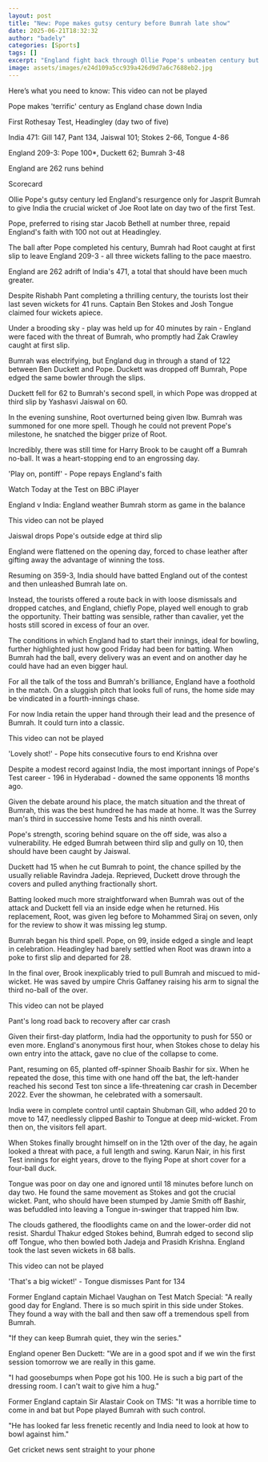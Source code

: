 ```yaml
---
layout: post
title: "New: Pope makes gutsy century before Bumrah late show"
date: 2025-06-21T18:32:32
author: "badely"
categories: [Sports]
tags: []
excerpt: "England fight back through Ollie Pope's unbeaten century but Jasprit Bumrah takes the key wicket of Joe Root late on day two of the first Test."
image: assets/images/e24d109a5cc939a426d9d7a6c7688eb2.jpg
---
```


Here’s what you need to know: This video can not be played

Pope makes 'terrific' century as England chase down India

First Rothesay Test, Headingley (day two of five)

India 471: Gill 147, Pant 134, Jaiswal 101; Stokes 2-66, Tongue 4-86

England 209-3: Pope 100*, Duckett 62; Bumrah 3-48

England are 262 runs behind

Scorecard

Ollie Pope's gutsy century led England's resurgence only for Jasprit Bumrah to give India the crucial wicket of Joe Root late on day two of the first Test.

Pope, preferred to rising star Jacob Bethell at number three, repaid England's faith with 100 not out at Headingley.

The ball after Pope completed his century, Bumrah had Root caught at first slip to leave England 209-3 - all three wickets falling to the pace maestro.

England are 262 adrift of India's 471, a total that should have been much greater. 

Despite Rishabh Pant completing a thrilling century, the tourists lost their last seven wickets for 41 runs. Captain Ben Stokes and Josh Tongue claimed four wickets apiece.

Under a brooding sky - play was held up for 40 minutes by rain - England were faced with the threat of Bumrah, who promptly had Zak Crawley caught at first slip.

Bumrah was electrifying, but England dug in through a stand of 122 between Ben Duckett and Pope. Duckett was dropped off Bumrah, Pope edged the same bowler through the slips.

Duckett fell for 62 to Bumrah's second spell, in which Pope was dropped at third slip by Yashasvi Jaiswal on 60.

In the evening sunshine, Root overturned being given lbw. Bumrah was summoned for one more spell. Though he could not prevent Pope's milestone, he snatched the bigger prize of Root.

Incredibly, there was still time for Harry Brook to be caught off a Bumrah no-ball. It was a heart-stopping end to an engrossing day.

'Play on, pontiff' - Pope repays England's faith

Watch Today at the Test on BBC iPlayer

England v India: England weather Bumrah storm as game in the balance

This video can not be played

Jaiswal drops Pope's outside edge at third slip

England were flattened on the opening day, forced to chase leather after gifting away the advantage of winning the toss.

Resuming on 359-3, India should have batted England out of the contest and then unleashed Bumrah late on.

Instead, the tourists offered a route back in with loose dismissals and dropped catches, and England, chiefly Pope, played well enough to grab the opportunity. Their batting was sensible, rather than cavalier, yet the hosts still scored in excess of four an over.

The conditions in which England had to start their innings, ideal for bowling, further highlighted just how good Friday had been for batting. When Bumrah had the ball, every delivery was an event and on another day he could have had an even bigger haul.

For all the talk of the toss and Bumrah's brilliance, England have a foothold in the match. On a sluggish pitch that looks full of runs, the home side may be vindicated in a fourth-innings chase.

For now India retain the upper hand through their lead and the presence of Bumrah. It could turn into a classic.

This video can not be played

'Lovely shot!' - Pope hits consecutive fours to end Krishna over

Despite a modest record against India, the most important innings of Pope's Test career - 196 in Hyderabad - downed the same opponents 18 months ago.

Given the debate around his place, the match situation and the threat of Bumrah, this was the best hundred he has made at home. It was the Surrey man's third in successive home Tests and his ninth overall.

Pope's strength, scoring behind square on the off side, was also a vulnerability. He edged Bumrah between third slip and gully on 10, then should have been caught by Jaiswal.

Duckett had 15 when he cut Bumrah to point, the chance spilled by the usually reliable Ravindra Jadeja. Reprieved, Duckett drove through the covers and pulled anything fractionally short.

Batting looked much more straightforward when Bumrah was out of the attack and Duckett fell via an inside edge when he returned. His replacement, Root, was given leg before to Mohammed Siraj on seven, only for the review to show it was missing leg stump.

Bumrah began his third spell. Pope, on 99, inside edged a single and leapt in celebration. Headingley had barely settled when Root was drawn into a poke to first slip and departed for 28.

In the final over, Brook inexplicably tried to pull Bumrah and miscued to mid-wicket. He was saved by umpire Chris Gaffaney raising his arm to signal the third no-ball of the over.

This video can not be played

Pant's long road back to recovery after car crash

Given their first-day platform, India had the opportunity to push for 550 or even more. England's anonymous first hour, when Stokes chose to delay his own entry into the attack, gave no clue of the collapse to come.

Pant, resuming on 65, planted off-spinner Shoaib Bashir for six. When he repeated the dose, this time with one hand off the bat, the left-hander reached his second Test ton since a life-threatening car crash in December 2022. Ever the showman, he celebrated with a somersault.

India were in complete control until captain Shubman Gill, who added 20 to move to 147, needlessly clipped Bashir to Tongue at deep mid-wicket. From then on, the visitors fell apart.

When Stokes finally brought himself on in the 12th over of the day, he again looked a threat with pace, a full length and swing. Karun Nair, in his first Test innings for eight years, drove to the flying Pope at short cover for a four-ball duck.

Tongue was poor on day one and ignored until 18 minutes before lunch on day two. He found the same movement as Stokes and got the crucial wicket. Pant, who should have been stumped by Jamie Smith off Bashir, was befuddled into leaving a Tongue in-swinger that trapped him lbw.

The clouds gathered, the floodlights came on and the lower-order did not resist. Shardul Thakur edged Stokes behind, Bumrah edged to second slip off Tongue, who then bowled both Jadeja and Prasidh Krishna. England took the last seven wickets in 68 balls.

This video can not be played

'That's a big wicket!' - Tongue dismisses Pant for 134

Former England captain Michael Vaughan on Test Match Special: "A really good day for England. There is so much spirit in this side under Stokes. They found a way with the ball and then saw off a tremendous spell from Bumrah.

"If they can keep Bumrah quiet, they win the series."

England opener Ben Duckett: "We are in a good spot and if we win the first session tomorrow we are really in this game.

"I had goosebumps when Pope got his 100. He is such a big part of the dressing room. I can't wait to give him a hug."

Former England captain Sir Alastair Cook on TMS: "It was a horrible time to come in and bat but Pope played Bumrah with such control.

"He has looked far less frenetic recently and India need to look at how to bowl against him."

Get cricket news sent straight to your phone

